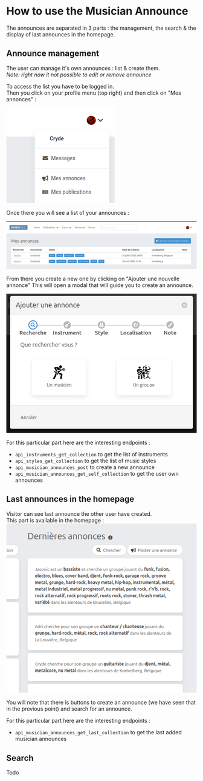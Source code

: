 # How to use the Musician Announce

The announces are separated in 3 parts : the management, the search & the display of last announces in the homepage.

## Announce management

The user can manage it's own announces : list & create them.   
_Note: right now it not possible to edit or remove announce_

To access the list you have to be logged in.  
Then you click on your profile menu (top right) and then click on "Mes annonces"  :   

![Access to the announces list](musician-announce/profile-announce-access.png)

Once there you will see a list of your announces :  

![The announces list](musician-announce/announce-list.png)


From there you create a new one by clicking on "Ajouter une nouvelle annonce" 
This will open a modal that will guide you to create an announce.

![Add announce modal](musician-announce/add-announce-modal.png)

For this particular part here are the interesting endpoints : 
- `api_instruments_get_collection` to get the list of instruments
- `api_styles_get_collection` to get the list of music styles
- `api_musician_announces_post` to create a new announce 
- `api_musician_announces_get_self_collection` to get the user own announces

## Last announces in the homepage

Visitor can see last announce the other user have created.  
This part is available in the homepage :  
![Last announce](musician-announce/last-announce-homepage.png)

You will note that there is buttons to create an announce (we have seen that in the previous point) and search for an announce.

For this particular part here are the interesting endpoints : 
- `api_musician_announces_get_last_collection` to get the last added musician announces


## Search 

Todo 